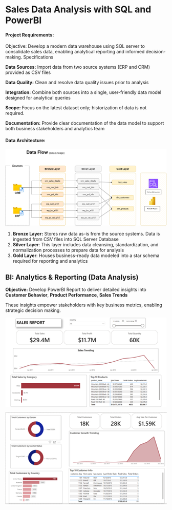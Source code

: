 # Sales Data Analysis with SQL and PowerBI
#### Project Requirements:

Objective: Develop a modern data warehouse using SQL server to consolidate sales data, enabling analytical reporting and informed decision-making.
Specifications

**Data Sources:** Import data from two source systems (ERP and CRM) provided as CSV files

**Data Quality:** Clean and resolve data quality issues prior to analysis

**Integration:** Combine both sources into a single, user-friendly data model designed for analytical queries

**Scope:** Focus on the latest dataset only; historization of data is not required.

**Documentation:** Provide clear documentation of the data model to support both business stakeholders and analytics team

#### Data Architecture:
![Data Lineage Diagram](diagrams/step_6_data_lineage.png)
1.	**Bronze Layer:** Stores raw data as-is from the source systems. Data is ingested from CSV files into SQL Server Database
2.	**Silver Layer**: This layer includes data cleansing, standardization, and normalization processes to prepare data for analysis
3.  **Gold Layer**: Houses business-ready data modeled into a star schema required for reporting and analytics

## BI: Analytics & Reporting (Data Analysis)
**Objective:** Develop PowerBI Report to deliver detailed insights into **Customer Behavior**, **Product Performance**, **Sales Trends**

These insights empower stakeholders with key business metrics, enabling strategic decision making. 


![Sales Report](diagrams/sales_report.png)



![Customers Report](diagrams/customers_report.png)
